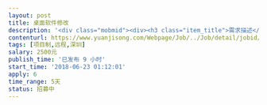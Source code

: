 ```yaml
---                
layout: post       
title: 桌面软件修改           
description: '<div class="mobmid"><div><h3 class="item_title">需求描述</h3><p>01.涉及到的软件：01.visual studio   02.DevExpress  03.access （即MDB数据）不联网的；<br/>02.要求做过相关桌面软件的；新手不要试；搞不定的；<br/>03.具体的线上沟通；</p></div><!--info end--></div>'     
contenturl: https://www.yuanjisong.com/Webpage/Job/../Job/detail/jobid/101610      
tags: [项目制,远程,深圳]            
salary: 2500元          
publish_time: '已发布 9 小时'         
start_time: '2018-06-23 01:12:01'           
apply: 6                   
time_range: 5天              
status: 招募中                  
---                 
```

